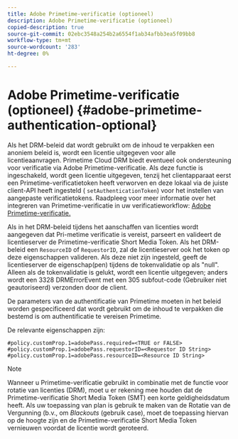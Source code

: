 ```yaml
---
title: Adobe Primetime-verificatie (optioneel)
description: Adobe Primetime-verificatie (optioneel)
copied-description: true
source-git-commit: 02ebc3548a254b2a6554f1ab34afbb3ea5f09bb8
workflow-type: tm+mt
source-wordcount: '283'
ht-degree: 0%

---
```


# Adobe Primetime-verificatie (optioneel) {#adobe-primetime-authentication-optional}

Als het DRM-beleid dat wordt gebruikt om de inhoud te verpakken een anoniem beleid is, wordt een licentie uitgegeven voor alle licentieaanvragen. Primetime Cloud DRM biedt eventueel ook ondersteuning voor verificatie via Adobe Primetime-verificatie. Als deze functie is ingeschakeld, wordt geen licentie uitgegeven, tenzij het clientapparaat eerst een Primetime-verificatietoken heeft verworven en deze lokaal via de juiste client-API heeft ingesteld ( `setAuthenticationToken`) voor het instellen van aangepaste verificatietokens. Raadpleeg voor meer informatie over het integreren van Primetime-verificatie in uw verificatieworkflow: [Adobe Primetime-verificatie.](https://tve.helpdocsonline.com/home)

Als in het DRM-beleid tijdens het aanschaffen van licenties wordt aangegeven dat Pri-metime verificatie is vereist, parseert en valideert de licentieserver de Primetime-verificatie Short Media Token. Als het DRM-beleid een `ResourceID` of `RequestorID`, zal de licentieserver ook het token op deze eigenschappen valideren. Als deze niet zijn ingesteld, geeft de licentieserver de eigenschap(pen) tijdens de tokenvalidatie op als &quot;null&quot;. Alleen als de tokenvalidatie is gelukt, wordt een licentie uitgegeven; anders wordt een 3328 DRMErrorEvent met een 305 subfout-code (Gebruiker niet geautoriseerd) verzonden door de client.

De parameters van de authentificatie van Primetime moeten in het beleid worden gespecificeerd dat wordt gebruikt om de inhoud te verpakken die bestemd is om authentificatie te vereisen Primetime.

De relevante eigenschappen zijn:

```
#policy.customProp.1=adobePass.required=<TRUE or FALSE> 
#policy.customProp.1=adobePass.requestorID=<Requestor ID String> 
#policy.customProp.1=adobePass.resourceID=<Resource ID String>
```

>[!NOTE]
>
>Wanneer u Primetime-verificatie gebruikt in combinatie met de functie voor rotatie van licenties (DRM), moet u er rekening mee houden dat de Primetime-verificatie Short Media Token (SMT) een korte geldigheidsdatum heeft. Als uw toepassing van plan is gebruik te maken van de Rotatie van de Vergunning (b.v., om *Blackouts* (gebruik case), moet de toepassing hiervan op de hoogte zijn en de Primetime-verificatie Short Media Token vernieuwen voordat de licentie wordt geroteerd.
